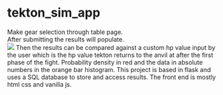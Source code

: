# tekton_sim_app
Make gear selection through table page.\
After submitting the results will populate.\
<img src="https://i.imgur.com/b50vOCj.gif">
Then the results can be compared against a custom hp value input by the user which is the hp value tekton returns to the anvil at after the first phase of the fight.
Probability density in red and the data in absolute numbers in the orange bar histogram.
This project is based in flask and uses a SQL database to store and access results. The front end is mostly html css and vanilla js.
